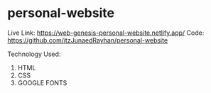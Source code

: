 # personal-website

Live Link:  https://web-genesis-personal-website.netlify.app/
Code: https://github.com/itzJunaedRayhan/personal-website


Technology Used:
1.  HTML
2.  CSS
3.  GOOGLE FONTS